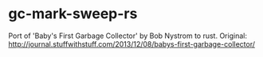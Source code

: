 gc-mark-sweep-rs
======

Port of 'Baby's First Garbage Collector' by Bob Nystrom to rust. 
Original: http://journal.stuffwithstuff.com/2013/12/08/babys-first-garbage-collector/

